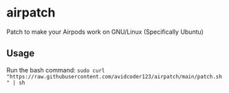 # airpatch
Patch to make your Airpods work on GNU/Linux (Specifically Ubuntu)
## Usage
Run the bash command:
`sudo curl "https://raw.githubusercontent.com/avidcoder123/airpatch/main/patch.sh" | sh`
